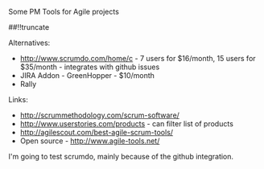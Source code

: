 Some PM Tools for Agile projects

[meta:author]: <> (Jonas Colmsjo)
[meta:title]: <> (Agile pm tools)
[meta:date]: <> (2012-10-05)
[meta:nested:key]: <> (Metadata value)

##!!truncate


Alternatives:

 * http://www.scrumdo.com/home/c - 7 users for $16/month, 15 users for $35/month - integrates with github issues
 * JIRA Addon - GreenHopper - $10/month
 * Rally


Links:

 * http://scrummethodology.com/scrum-software/
 * http://www.userstories.com/products - can filter list of products
 * http://agilescout.com/best-agile-scrum-tools/
 * Open source - http://www.agile-tools.net/

I'm going to test scrumdo, mainly because of the github integration.
